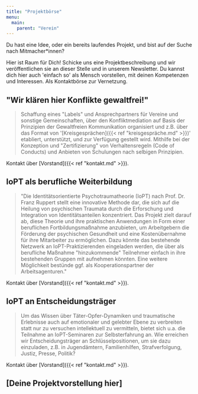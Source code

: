 ```yaml
---
title: "Projektbörse"
menu:
  main:
    parent: "Verein"
---
```


Du hast eine Idee, oder ein bereits laufendes Projekt, und bist auf der Suche nach Mitmacher*innen?

Hier ist Raum für Dich! Schicke uns eine Projektbeschreibung und wir veröffentlichen sie an dieser Stelle und in unserem Newsletter. Du kannst dich hier auch 'einfach so' als Mensch vorstellen, mit deinen Kompetenzen und Interessen. Als Kontaktbörse zur Vernetzung.

## "Wir klären hier Konflikte gewaltfrei!"

> Schaffung eines "Labels" und Ansprechpartners für Vereine und sonstige Gemeinschaften, über den Konfliktmediation auf Basis der Prinzipien der Gewaltfreien Kommunikation organisiert und z.B. über das Format von '[Kreisgesprächen]({{< ref "kreisgespräche.md" >}})' etabliert, unterstützt, und zur Verfügung gestellt wird. Mithilfe bei der Konzeption und "Zertifizierung" von Verhaltensregeln (Code of Conducts) und Anbieten von Schulungen nach selbigen Prinzipien.

Kontakt über [Vorstand]({{< ref "kontakt.md" >}}).

## IoPT als berufliche Weiterbildung

> "Die Identitätsorientierte Psychotraumatheorie (IoPT) nach Prof. Dr. Franz Ruppert stellt eine innovative Methode dar, die sich auf die Heilung von psychischen Traumata durch die Erforschung und Integration von Identitätsanteilen konzentriert. Das Projekt zielt darauf ab, diese Theorie und ihre praktischen Anwendungen in Form einer beruflichen Fortbildungsmaßnahme anzubieten, um Arbeitgebern die Förderung der psychischen Gesundheit und eine Kostenübernahme für ihre Mitarbeiter zu ermöglichen. Dazu könnte das bestehende Netzwerk an IoPT-Praktizierenden eingeladen werden, die über als berufliche Maßnahme "hinzukommende" Teilnehmer einfach in ihre bestehenden Gruppen mit aufnehmen könnten. Eine weitere Möglichkeit bestünde ggf. als Kooperationspartner der Arbeitsagenturen."

Kontakt über [Vorstand]({{< ref "kontakt.md" >}}).

## IoPT an Entscheidungsträger

> Um das Wissen über Täter-Opfer-Dynamiken und traumatische Erlebnisse auch auf emotionaler und gelebter Ebene zu verbreiten statt nur zu versuchen intellektuell zu vermitteln, bietet sich u.a. die Teilnahme an IoPT-Seminaren zur Selbsterfahrung an. Wie erreichen wir Entscheidungsträger an Schlüsselpositionen, um sie dazu einzuladen, z.B. in Jugendämtern, Familienhilfen, Strafverfolgung, Justiz, Presse, Politik?

Kontakt über [Vorstand]({{< ref "kontakt.md" >}}).

## [Deine Projektvorstellung hier]